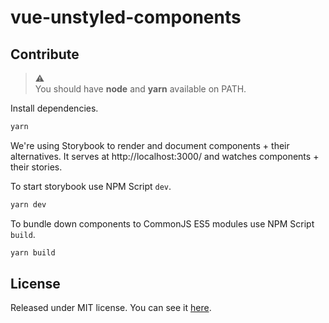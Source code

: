 # vue-unstyled-components

## Contribute

> :warning:
> <br>
> You should have **node** and **yarn** available on PATH.

Install dependencies.

```sh
yarn
```

We're using Storybook to render and document components + their alternatives.
It serves at http://localhost:3000/ and watches components + their stories.

To start storybook use NPM Script `dev`.
```sh
yarn dev
```

To bundle down components to CommonJS ES5 modules use NPM Script `build`.
```sh
yarn build
```

## License

Released under MIT license. You can see it [here][license].

<!-- Links -->

[license]: ./LICENSE

